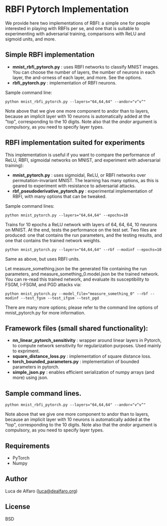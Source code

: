 # RBFI Pytorch Implementation

We provide here two implementations of RBFI: a simple one for people interested in playing with RBFIs per se, and one that is suitable to experimenting with adversarial training, comparisons with ReLU and sigmoid units, and more. 

## Simple RBFI implementation

* **mnist_rbfi_pytorch.py** : uses RBFI networks to classify MNIST images.  You can choose the number of layers, the number of neurons in each layer, the and-orness of each layer, and more.  See the options. 
* **rbfi_pytorch.py** : implementation of RBFI neurons. 

Sample command line:

    python mnist_rbfi_pytorch.py --layers="64,64,64" --andor="v^v^"
    
Note above that we give one more component to andor than to layers, because an implicit layer with 10 neurons is automatically added at the "top", corresponding to the 10 digits. 
Note also that the _andor_ argument is compulsory, as you need to specify layer types.


## RBFI implementation suited for experiments

This implementation is useful if you want to compare the performance of ReLU, RBFI, sigmoidal networks on MNIST, and experiment with adversarial training):

* **mnist_pytorch.py** : uses sigmoidal, ReLU, or RBFI networks over permutation-invariant MNIST.  The learning has many options, as this is geared to experiment with resistance to adversarial attacks. 
* **rbf_pseudoderivative_pytorch.py** : experimental implementation of RBFI, with many options that can be tweaked. 

Sample command lines:

    python mnist_pytorch.py --layers="64,64,64" --epochs=10
    
Trains for 10 epochs a ReLU network with layers of 64, 64, 64, 10 neurons on MNIST. 
At the end, tests the performance on the test set.
Two files are produced: one that contains the run parameters, and the testing results, and one that contains the trained network weights. 

    python mnist_pytorch.py --layers="64,64,64" --rbf --modinf --epochs=10

Same as above, but uses RBFI units. 

Let measure_something.json be the generated file containing the run parameters, and measure_something_0.model.json be the trained network.  You can re-read this trained network, and evaluate its susceptibility to FSGM, I-FSGM, and PGD attacks via: 

    python mnist_pytorch.py --model_file="measure_something_0" --rbf --modinf --test_fgsm --test_ifgsm --test_pgd 
    
There are many more options; please refer to the command line options of mnist_pytorch.py for more information.

## Framework files (small shared functionality):

* **nn_linear_pytorch_sensitivity** : wrapper around linear layers in Pytorch, to compute network sensitivity for regularization purposes.  Used mainly to expriment. 
* **square_distance_loss.py** : implementation of square distance loss. 
* **torch_bounded_parameters.py** : implementation of bounded parameters in pytorch. 
* **simple_json.py** : enables efficient serialization of numpy arrays (and more) using json.

## Sample command lines. 

    python mnist_rbfi_pytorch.py --layers="64,64,64" --andor="v^v^"
    
Note above that we give one more component to andor than to layers, because an implicit layer with 10 neurons is automatically added at the "top", corresponding to the 10 digits. 
Note also that the _andor_ argument is compulsory, as you need to specify layer types.

## Requirements

* PyTorch 
* Numpy

## Author

Luca de Alfaro (luca@dealfaro.org)

## License

BSD
